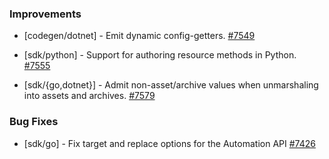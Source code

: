 
### Improvements
  
- [codegen/dotnet] - Emit dynamic config-getters.
  [#7549](https://github.com/pulumi/pulumi/pull/7549)

- [sdk/python] - Support for authoring resource methods in Python.
  [#7555](https://github.com/pulumi/pulumi/pull/7555)

- [sdk/{go,dotnet}] - Admit non-asset/archive values when unmarshaling into assets and archives.
  [#7579](https://github.com/pulumi/pulumi/pull/7579)

### Bug Fixes

- [sdk/go] - Fix target and replace options for the Automation API
  [#7426](https://github.com/pulumi/pulumi/pull/7426)
